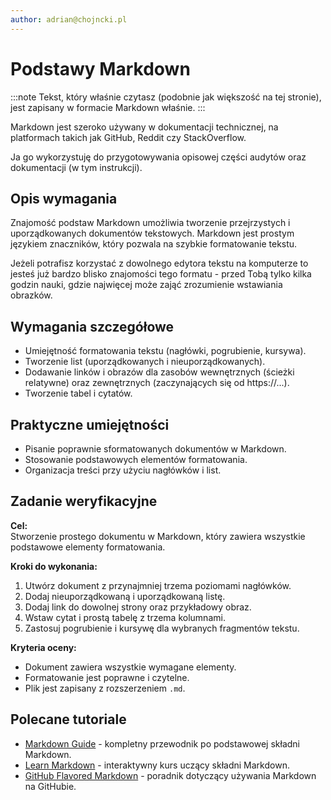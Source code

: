```yaml
---
author: adrian@chojncki.pl
---
```


# Podstawy Markdown

:::note
Tekst, który właśnie czytasz (podobnie jak większość na tej stronie), jest zapisany w formacie Markdown właśnie.
:::

Markdown jest szeroko używany w dokumentacji technicznej, na platformach takich jak GitHub, Reddit czy StackOverflow.

Ja go wykorzystuję do przygotowywania opisowej części audytów oraz dokumentacji (w tym instrukcji).


## Opis wymagania
Znajomość podstaw Markdown umożliwia tworzenie przejrzystych i uporządkowanych dokumentów tekstowych. Markdown jest prostym językiem znaczników, który pozwala na szybkie formatowanie tekstu.

Jeżeli potrafisz korzystać z dowolnego edytora tekstu na komputerze to jesteś już bardzo blisko znajomości tego formatu - przed Tobą tylko kilka godzin nauki, gdzie najwięcej może zająć zrozumienie wstawiania obrazków.

## Wymagania szczegółowe
- Umiejętność formatowania tekstu (nagłówki, pogrubienie, kursywa).
- Tworzenie list (uporządkowanych i nieuporządkowanych).
- Dodawanie linków i obrazów dla zasobów wewnętrznych (ścieżki relatywne) oraz zewnętrznych (zaczynających się od https://...).
- Tworzenie tabel i cytatów.

## Praktyczne umiejętności
- Pisanie poprawnie sformatowanych dokumentów w Markdown.
- Stosowanie podstawowych elementów formatowania.
- Organizacja treści przy użyciu nagłówków i list.

## Zadanie weryfikacyjne
**Cel:**  
Stworzenie prostego dokumentu w Markdown, który zawiera wszystkie podstawowe elementy formatowania.

**Kroki do wykonania:**  
1. Utwórz dokument z przynajmniej trzema poziomami nagłówków.  
2. Dodaj nieuporządkowaną i uporządkowaną listę.  
3. Dodaj link do dowolnej strony oraz przykładowy obraz.  
4. Wstaw cytat i prostą tabelę z trzema kolumnami.  
5. Zastosuj pogrubienie i kursywę dla wybranych fragmentów tekstu.

**Kryteria oceny:**  
- Dokument zawiera wszystkie wymagane elementy.  
- Formatowanie jest poprawne i czytelne.  
- Plik jest zapisany z rozszerzeniem `.md`.

## Polecane tutoriale
- [Markdown Guide](https://www.markdownguide.org/basic-syntax/) - kompletny przewodnik po podstawowej składni Markdown.  
- [Learn Markdown](https://www.markdowntutorial.com/) - interaktywny kurs uczący składni Markdown.  
- [GitHub Flavored Markdown](https://guides.github.com/features/mastering-markdown/) - poradnik dotyczący używania Markdown na GitHubie.


